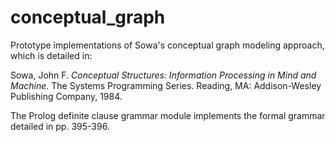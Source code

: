 # conceptual_graph
Prototype implementations of Sowa's conceptual graph modeling approach, which is detailed in:

Sowa, John F. *Conceptual Structures: Information Processing in Mind and Machine*. The Systems Programming Series. Reading, MA: Addison-Wesley Publishing Company, 1984.

The Prolog definite clause grammar module implements the formal grammar detailed in pp. 395-396.
